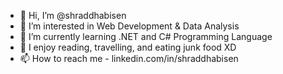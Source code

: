 - 👋 Hi, I’m @shraddhabisen
- 👀 I’m interested in Web Development & Data Analysis
- 🌱 I’m currently learning .NET and C# Programming Language
- 💞️ I enjoy reading, travelling, and eating junk food XD
- 📫 How to reach me - linkedin.com/in/shraddhabisen

<!---
shraddhabisen/shraddhabisen is a ✨ special ✨ repository because its `README.md` (this file) appears on your GitHub profile.
You can click the Preview link to take a look at your changes.
--->
